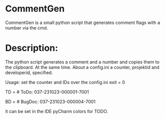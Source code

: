 # CommentGen
CommentGen is a small python script that generates comment flags with a number via the cmd. 

# Description:
The python script generates a comment and a number and copies them to the clipboard. At the same time. 
About a config.ini a counter, projektid and developerid, specified. 

Usage: set the counter and IDs over the config.ini
exit = 0

TD = # ToDo: 037-231023-000001-7001

BD  = # BugDoc: 037-231023-000004-7001

it can be set in the IDE pyCharm colors for TODO. 

